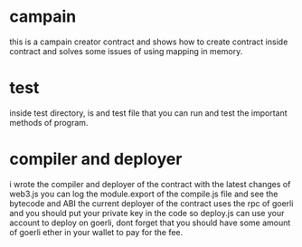 # campain
this is a campain creator contract and shows how to create contract inside contract and solves some issues of using mapping in memory.
# test
inside test directory, is and test file that you can run and test the important methods of program.
# compiler and deployer
i wrote the compiler and deployer of the contract with the latest changes of web3.js
you can log the module.export of the compile.js file and see the bytecode and ABI
the current deployer of the contract uses the rpc of goerli and you should put your private key in the code so deploy.js can use your account to deploy on goerli, dont forget that you should have some amount of goerli ether in your wallet to pay for the fee.
